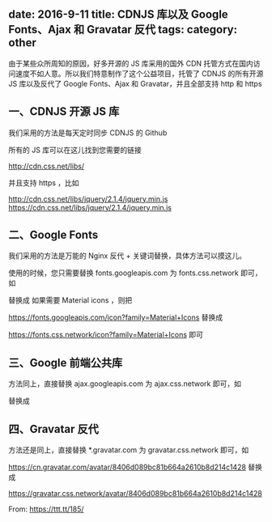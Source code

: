 date: 2016-9-11
title: CDNJS 库以及 Google Fonts、Ajax 和 Gravatar 反代
tags:
category: other
---

由于某些众所周知的原因，好多开源的 JS 库采用的国外 CDN 托管方式在国内访问速度不如人意。所以我们特意制作了这个公益项目，托管了 CDNJS 的所有开源 JS 库以及反代了 Google Fonts、Ajax 和 Gravatar，并且全部支持 http 和 https

## 一、CDNJS 开源 JS 库

我们采用的方法是每天定时同步 CDNJS 的 Github

所有的 JS 库可以在这儿找到您需要的链接

http://cdn.css.net/libs/

并且支持 https ，比如

http://cdn.css.net/libs/jquery/2.1.4/jquery.min.js
https://cdn.css.net/libs/jquery/2.1.4/jquery.min.js


## 二、Google Fonts

我们采用的方法是万能的 Nginx 反代 + 关键词替换，具体方法可以摸这儿。

使用的时候，您只需要替换 fonts.googleapis.com 为 fonts.css.network 即可，如

<link href='//fonts.googleapis.com/css?family=Open+Sans' rel='stylesheet'>
替换成

<link href='//fonts.css.network/css?family=Open+Sans' rel='stylesheet'>
如果需要 Material icons ，则把

https://fonts.googleapis.com/icon?family=Material+Icons
替换成

https://fonts.css.network/icon?family=Material+Icons
即可

## 三、Google 前端公共库

方法同上，直接替换 ajax.googleapis.com 为 ajax.css.network 即可，如

<script type='text/javascript' src='//ajax.googleapis.com/ajax/libs/jquery/2.1.4/jquery.min.js'></script>
替换成

<script type='text/javascript' src='//ajax.css.network/ajax/libs/jquery/2.1.4/jquery.min.js'></script>

## 四、Gravatar 反代

方法还是同上，直接替换 *.gravatar.com 为 gravatar.css.network 即可，如

https://cn.gravatar.com/avatar/8406d089bc81b664a2610b8d214c1428
替换成

https://gravatar.css.network/avatar/8406d089bc81b664a2610b8d214c1428

From: https://ttt.tt/185/
